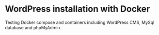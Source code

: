 # WordPress installation with Docker

Testing Docker compose and containers including WordPress CMS, MySql database and phpMyAdmin.